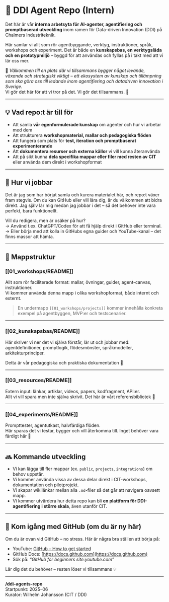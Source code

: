 # 🧠 DDI Agent Repo (Intern)

Det här är vår **interna arbetsyta för AI-agenter, agentifiering och promptbaserad utveckling** inom ramen för Data-driven Innovation (DDI) på Chalmers Industriteknik.

Här samlar vi allt som rör agentbyggande, verktyg, instruktioner, språk, workshops och experiment. Det är både en **kunskapsbas, en verktygslåda och en prototypmiljö** – byggd för att användas och fyllas på i takt med att vi lär oss mer.

📍 *Välkommen till en plats där vi tillsammans bygger något levande, växande och strategiskt viktigt – ett ekosystem av kunskap och tillämpning som ska göra oss till ledande inom agentifiering och datadriven innovation i Sverige.*  
Vi gör det här för att vi tror på det. Vi gör det tillsammans. 🚀

---

## 💡 Vad repo:t är till för

- Att samla **vår egenformulerade kunskap** om agenter och hur vi arbetar med dem
- Att strukturera **workshopmaterial, mallar och pedagogiska flöden**
- Att fungera som plats för **test, iteration och promptbaserat experimenterande**
- Att **dokumentera resurser och externa källor** vi vill kunna återanvända
- Att på sikt kunna **dela specifika mappar eller filer med resten av CIT** eller använda dem direkt i workshopformat

---

## 🔧 Hur vi jobbar

Det är jag som har börjat samla och kurera materialet här, och repo:t växer fram stegvis. Om du kan GitHub eller vill lära dig, är du välkommen att bidra direkt. Jag själv lär mig medan jag jobbar i det – så det behöver inte vara perfekt, bara funktionellt.

Vill du redigera, men är osäker på hur?  
→ Använd t.ex. ChatGPT/Codex för att få hjälp direkt i GitHub eller terminal.  
→ Eller börja med att kolla in GitHubs egna guider och YouTube-kanal – det finns massor att hämta.

---

## 📁 Mappstruktur

### [[01_workshops/README]]
Allt som rör faciliterade format: mallar, övningar, guider, agent-canvas, instruktioner.  
Vi kommer använda denna mapp i olika workshopformat, både internt och externt.

> En undermapp `[[01_workshops/projects]]` kommer innehålla konkreta exempel på agentbyggen, MVP:er och testscenarier.

---

### [[02_kunskapsbas/README]]
Här skriver vi ner det vi själva förstår, lär ut och jobbar med:  
agentdefinitioner, promptlogik, flödesmönster, språkmodeller, arkitekturprinciper.

Detta är vår pedagogiska och praktiska dokumentation 📘

---

### [[03_resources/README]]
Extern input: länkar, artiklar, videos, papers, kodfragment, API:er.  
Allt vi vill spara men inte själva skrivit. Det här är vårt referensbibliotek 🔗

---

### [[04_experiments/README]]
Prompttester, agentutkast, halvfärdiga flöden.  
Här sparas det vi testar, bygger och vill återkomma till. Inget behöver vara färdigt här 🔬

---

## 🔜 Kommande utveckling

- Vi kan lägga till fler mappar (ex. `public`, `projects`, `integrations`) om behov uppstår.
- Vi kommer använda vissa av dessa delar direkt i CIT-workshops, dokumentation och pilotprojekt.
- Vi skapar wikilänkar mellan alla `.md`-filer så det går att navigera oavsett mapp.
- Vi kommer utvärdera hur detta repo kan bli **en plattform för DDI-agentifiering i större skala**, även utanför CIT.

---

## 🎥 Kom igång med GitHub (om du är ny här)

Om du är ovan vid GitHub – no stress. Här är några bra ställen att börja på:

- YouTube: [GitHub – How to get started](https://www.youtube.com/github)
- GitHub Docs: [https://docs.github.com](https://docs.github.com)
- Sök på: *“GitHub for beginners site:youtube.com”*

Lär dig det du behöver – resten löser vi tillsammans 💡

---

**/ddi-agents-repo**  
Startpunkt: 2025–06  
Kurator: Wilhelm Johansson (CIT / DDI)  